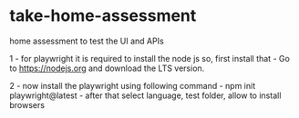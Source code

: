 # take-home-assessment
home assessment to test the UI and APIs

1 - for playwright it is required to install the node js so, first install that 
    -   Go to https://nodejs.org and download the LTS version.
    
2 - now install the playwright using following command 
    -   npm init playwright@latest
    -   after that select language, test folder, allow to install browsers
        
